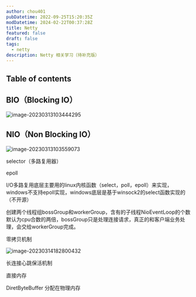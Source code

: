 ```yaml
---
author: chou401
pubDatetime: 2022-09-25T15:20:35Z
modDatetime: 2024-02-22T00:37:28Z
title: Netty
featured: false
draft: false
tags:
  - netty
description: Netty 相关学习（待补充版）
---
```


## Table of contents

## BIO（Blocking IO）

![image-20230313103444295](https://github.com/chou401/pic-md/raw/master/img/image-20230313103444295.png)

## NIO（Non Blocking IO）

![image-20230313103559073](https://github.com/chou401/pic-md/raw/master/img/image-20230313103559073.png)

selector（多路复用器）

epoll

I/O多路复用底层主要用的linux内核函数（select，poll，epoll）来实现，windows不支持epoll实现，windows底层是基于winsock2的select函数实现的（不开源）

创建两个线程组bossGroup和workerGroup，含有的子线程NioEventLoop的个数默认为cpu合数的两倍，bossGroup只是处理连接请求，真正的和客户端业务处理，会交给workerGroup完成。

零拷贝机制

![image-20230314182800432](https://github.com/chou401/pic-md/raw/master/img/image-20230314182800432.png)

长连接心跳保活机制

直接内存

DiretByteBuffer 分配在物理内存
